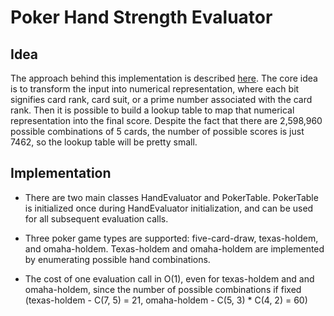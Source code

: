 # Poker Hand Strength Evaluator

## Idea

The approach behind this implementation is described [here](http://suffe.cool/poker/evaluator.html). The core idea is to transform the input into numerical representation, where each bit signifies card rank, card suit, or a prime number associated with the card rank. Then it is possible to build a lookup table to map that numerical representation into the final score. Despite the fact that there are 2,598,960 possible combinations of 5 cards, the number of possible scores is just 7462, so the lookup table will be pretty small.


## Implementation

* There are two main classes HandEvaluator and PokerTable. PokerTable is initialized once during HandEvaluator initialization, and can be used for all subsequent evaluation calls. 

* Three poker game types are supported: five-card-draw, texas-holdem, and omaha-holdem. Texas-holdem and omaha-holdem are implemented by enumerating possible hand combinations.

* The cost of one evaluation call in O(1), even for texas-holdem and and omaha-holdem, since the number of possible combinations if fixed (texas-holdem - C(7, 5) = 21, omaha-holdem - C(5, 3) * C(4, 2) = 60)











